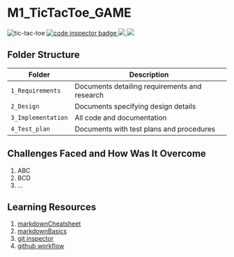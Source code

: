 # M1_TicTacToe_GAME
![tic-tac-toe](https://user-images.githubusercontent.com/98889318/153477045-0dbe0d30-8e97-421a-ba84-f954b66b5cc5.png)
<a href="https://frontend.code-inspector.com/public/user/github/chinnam-sowmya">
   <img src="https://code-inspector.com/public/badge/user/github/chinnam-sowmya?style=light" alt="code inspector badge" />
   <img  src="https://www.code-inspector.com/project/27776/score/svg" />
   <img src="https://www.code-inspector.com/project/27776/status/svg" />

</a>





## Folder Structure
Folder             | Description
-------------------| -----------------------------------------
`1_Requirements`   | Documents detailing requirements and research
`2_Design`         | Documents specifying design details
`3_Implementation` | All code and documentation
`4_Test_plan`      | Documents with test plans and procedures
   
   

## Challenges Faced and How Was It Overcome

1. ABC
2. BCD
3. ...


## Learning Resources
1. [markdownCheatsheet](https://github.com/adam-p/markdown-here/wiki/Markdown-Cheatsheet)
2. [markdownBasics](https://guides.github.com/features/mastering-markdown/)
3. [git inspector](https://github.com/ejwa/gitinspector.git)
4. [github workflow](https://docs.github.com/en/actions/learn-github-action)
